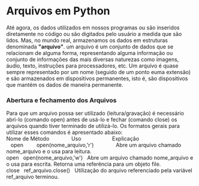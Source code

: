 # Arquivos em Python

Até agora, os dados utilizados em nossos programas ou são inseridos diretamente no código ou são digitados pelo usuário a medida que são lidos. 
Mas, no mundo real, armazenamos os dados em estruturas denominada **"arquivo"**.  um arquivo é um conjunto de dados que se relacionam de alguma forma, representando alguma informação ou conjunto de informações das mais diversas naturezas como imagens, áudio, texto, instruções para processadores, etc.
Um arquivo é quase sempre representado por um nome (seguido de um ponto euma extensão) e são armazenados em dispositivos permanentes, isto é, são dispositivos que mantém os dados de maneira permanente.

### Abertura e fechamento dos Arquivos

Para que um arquivo possa ser utilizado (leitura/gravação) é necessário abri-lo (comando open) antes de usá-lo e fechar (comando close) os arquivos quando tiver terminado de utilizá-lo. 
Os formatos gerais para utilizar esses comandos é apresentado abaixo:<br>
Nome de Método&nbsp;&nbsp;&nbsp;&nbsp;&nbsp;&nbsp;&nbsp;&nbsp;&nbsp;&nbsp;&nbsp;&nbsp;&nbsp;&nbsp;&nbsp;Uso&nbsp;&nbsp;&nbsp;&nbsp;&nbsp;&nbsp;&nbsp;&nbsp;&nbsp;&nbsp;&nbsp;&nbsp;&nbsp;&nbsp;&nbsp;&nbsp;&nbsp;&nbsp;&nbsp;&nbsp;&nbsp;Explicação<br>
&nbsp;&nbsp;&nbsp;open&nbsp;&nbsp;&nbsp;&nbsp;&nbsp;&nbsp;&nbsp;&nbsp;&nbsp;open(nome_arquivo,'r')&nbsp;&nbsp;&nbsp;&nbsp;&nbsp;&nbsp;&nbsp;&nbsp;&nbsp;&nbsp;&nbsp;&nbsp;&nbsp;&nbsp;&nbsp;Abre um arquivo chamado nome_arquivo e o usa para leitura.<br>
open&nbsp;&nbsp;&nbsp;open(nome_arquivo,'w')&nbsp;&nbsp;&nbsp;Abre um arquivo chamado nome_arquivo e o usa para escrita. Retorna uma referëncia para um objeto file.<br>
close&nbsp;&nbsp;&nbsp;ref_arquivo.close()&nbsp;&nbsp;&nbsp;Utilização do arquivo referenciado pela variável ref_arquivo terminou.<br>
